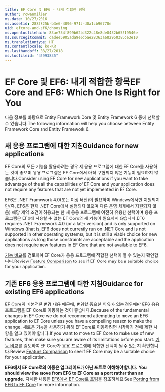 ```yaml
---
title: EF Core 및 EF6 - 내게 적합한 항목
author: rowanmiller
ms.date: 10/27/2016
ms.assetid: 288f825b-b3e6-4096-971b-d0a1cb96770e
uid: efcore-and-ef6/choosing
ms.openlocfilehash: 83ae754f899b624d322c48e8de8432b65519546e
ms.sourcegitcommit: dadee5905ada9ecdbae28363a682950383ce3e10
ms.translationtype: HT
ms.contentlocale: ko-KR
ms.lasthandoff: 08/27/2018
ms.locfileid: "42993835"
---
```

# <a name="ef-core-and-ef6-which-one-is-right-for-you"></a><span data-ttu-id="d55a5-102">EF Core 및 EF6: 내게 적합한 항목</span><span class="sxs-lookup"><span data-stu-id="d55a5-102">EF Core and EF6: Which One Is Right for You</span></span>

<span data-ttu-id="d55a5-103">다음 정보를 바탕으로 Entity Framework Core 및 Entity Framework 6 중에 선택할 수 있습니다.</span><span class="sxs-lookup"><span data-stu-id="d55a5-103">The following information will help you choose between Entity Framework Core and Entity Framework 6.</span></span>

## <a name="guidance-for-new-applications"></a><span data-ttu-id="d55a5-104">새 응용 프로그램에 대한 지침</span><span class="sxs-lookup"><span data-stu-id="d55a5-104">Guidance for new applications</span></span>

<span data-ttu-id="d55a5-105">EF Core의 모든 기능을 활용하려는 경우 새 응용 프로그램에 대한 EF Core를 사용하는 것이 좋으며 응용 프로그램은 EF Core에서 아직 구현되지 않은 기능이 필요하지 않습니다.</span><span class="sxs-lookup"><span data-stu-id="d55a5-105">Consider using EF Core for new applications if you want to take advantage of the all the capabilities of EF Core and your application does not require any features that are not yet implemented in EF Core.</span></span>

<span data-ttu-id="d55a5-106">EF6은 .NET Framework 4.0(또는 이상 버전)이 필요하며 Windows에서만 지원되지만(즉, EF6은 현재 .NET Core에서 실행되지 않으며 다른 운영 체제에서 지원되지 않음) 해당 제약 조건이 허용되는 한 새 응용 프로그램에 여전히 유용한 선택이며 응용 프로그램은 EF6에 사용할 수 없는 EF Core의 새 기능이 필요하지 않습니다.</span><span class="sxs-lookup"><span data-stu-id="d55a5-106">EF6 requires .NET Framework 4.0 (or a later version) and is only supported on Windows (that is, EF6 does not currently run on .NET Core and is not supported in other operating systems), but it is still a viable choice for new applications as long those constraints are acceptable and the application does not require new features in EF Core that are not available to EF6.</span></span>

<span data-ttu-id="d55a5-107">[기능 비교](features.md)를 검토하여 EF Core가 응용 프로그램에 적합한 선택이 될 수 있는지 확인합니다.</span><span class="sxs-lookup"><span data-stu-id="d55a5-107">Review [Feature Comparison](features.md) to see if EF Core may be a suitable choice for your application.</span></span>

## <a name="guidance-for-existing-ef6-applications"></a><span data-ttu-id="d55a5-108">기존 EF6 응용 프로그램에 대한 지침</span><span class="sxs-lookup"><span data-stu-id="d55a5-108">Guidance for existing EF6 applications</span></span>

<span data-ttu-id="d55a5-109">EF Core의 기본적인 변경 내용 때문에, 변경할 중요한 이유가 있는 경우에만 EF6 응용 프로그램을 EF Core로 이동하는 것이 좋습니다.</span><span class="sxs-lookup"><span data-stu-id="d55a5-109">Because of the fundamental changes in EF Core we do not recommend attempting to move an EF6 application to EF Core unless you have a compelling reason to make the change.</span></span> <span data-ttu-id="d55a5-110">새로운 기능을 사용하기 위해 EF Core로 이동하려면 시작하기 전에 제한 사항을 알고 있어야 합니다.</span><span class="sxs-lookup"><span data-stu-id="d55a5-110">If you want to move to EF Core to make use of new features, then make sure you are aware of its limitations before you start.</span></span> <span data-ttu-id="d55a5-111">[기능 비교](features.md)를 검토하여 EF Core가 응용 프로그램에 적합한 선택이 될 수 있는지 확인합니다.</span><span class="sxs-lookup"><span data-stu-id="d55a5-111">Review [Feature Comparison](features.md) to see if EF Core may be a suitable choice for your application.</span></span>

<span data-ttu-id="d55a5-112">**EF6에서 EF Core로의 이동은 업그레이드가 아닌 포트로 이해해야 합니다.** </span><span class="sxs-lookup"><span data-stu-id="d55a5-112">**You should view the move from EF6 to EF Core as a port rather than an upgrade.**</span></span> <span data-ttu-id="d55a5-113">자세한 내용은 [EF6에서 EF Core로 포팅](porting/index.md)을 참조하세요.</span><span class="sxs-lookup"><span data-stu-id="d55a5-113">See [Porting from EF6 to EF Core](porting/index.md) for more information.</span></span>
